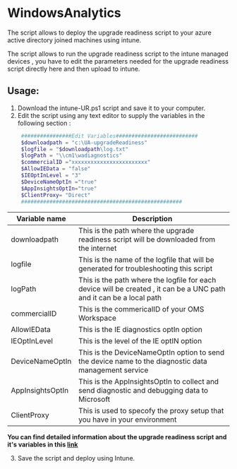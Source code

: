 # WindowsAnalytics
The script allows to deploy the upgrade readiness script to your azure active directory joined machines using intune.

The script allows to run the upgrade readiness script to the intune managed devices , you have to edit the parameters needed for the upgrade readiness script directly here and then
upload to intune.

## Usage:

1. Download the intune-UR.ps1 script and save it to your computer.
2. Edit the script using any text editor to supply the variables in the following section :
    ```powershell 
     ################Edit Variables##########################
     $downloadpath = "c:\UA-upgradeReadiness" 
     $logfile = "$downloadpath\log.txt"
     $logPath = "\\cm1\wadiagnostics"
     $commercialID ="xxxxxxxxxxxxxxxxxxxxxxxx"
     $AllowIEData = "false"
     $IEOptInLevel = "3"
     $DeviceNameOptIn ="true"
     $AppInsightsOptIn="true"
     $ClientProxy= "Direct"
     ################################################### 
     ```
| Variable name | Description |
| ------------- | ------------- |
| downloadpath  | This is the path where the upgrade readiness script will be downloaded from the internet |
| logfile       | This is the name of the logfile that will be generated for troubleshooting this script |
| logPath  | This is the path where the logfile for each device will be created , it can be a UNC path and it can be a local path  |
| commercialID | This is the commericalID of your OMS Workspace |
| AllowIEData | This is the IE diagnostics optIn option | 
| IEOptInLevel | This is the level of the IE optIN option |
| DeviceNameOptIn | This is the DeviceNameOptIn option to send the device name to the diagnostic data management service |
| AppInsightsOptIn | This is the AppInsightsOptIn to collect and send diagnostic and debugging data to Microsoft | 
| ClientProxy | This is used to specofy the proxy setup that you have in your environment |

**You can find detailed information about the upgrade readiness script and it's variables in this [link](https://docs.microsoft.com/en-us/windows/deployment/upgrade/upgrade-readiness-deployment-script#running-the-script)**

3. Save the script and deploy using Intune.

